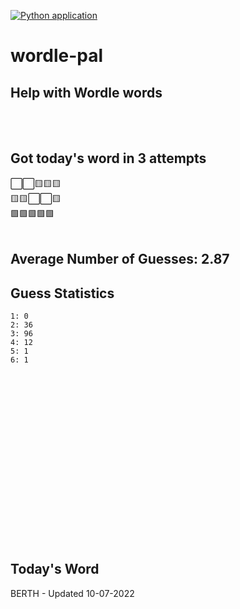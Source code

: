 [![Python application](https://github.com/schleising/wordle-pal/actions/workflows/python-app.yml/badge.svg)](https://github.com/schleising/wordle-pal/actions/workflows/python-app.yml)
# wordle-pal
## Help with Wordle words
</br>
</br>

## Got today's word in 3 attempts</br>
⬜⬜🟨🟨🟨\
🟨🟨⬜⬜🟨\
🟩🟩🟩🟩🟩\
</br>
## Average Number of Guesses: 2.87</br>
## Guess Statistics</br>
    1: 0
    2: 36
    3: 96
    4: 12
    5: 1
    6: 1
</br>
</br>
</br>
</br>
</br>
</br>
</br>
</br>
</br>
</br>
</br>
</br>
</br>
</br>
</br>
</br>

## Today's Word
BERTH - Updated 10-07-2022
